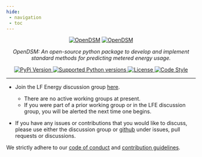 ```yaml
---
hide:
 - navigation
 - toc
---
```

<style>
  .md-typeset h1,
  .md-content__button { display: none; }
  .md-header__title--active .md-header__topic {
        opacity: unset;
        pointer-events: unset;
        transform: unset;
        z-index: unset;
    }
  .md-header__title--active .md-header__topic + .md-header__topic {
      opacity: 0;
      pointer-events: unset;
      transform: unset;
      z-index: unset;
  }
</style>

<p align="center" id="opendsm">
  <a href="https://lfenergy.org/projects/opendsm/"><img src="../images/common/opendsm-horizontal-color.svg#only-light" alt="OpenDSM"></a>
  <a href="https://lfenergy.org/projects/opendsm/"><img src="../images/common/opendsm-horizontal-white.svg#only-dark" alt="OpenDSM"></a>
</p>

<p align="center">
    <em>OpenDSM: An open-source python package to develop and implement standard methods for predicting metered energy usage.</em>
</p>

</p>
    <p align="center">
    <a href="https://pypi.python.org/pypi/opendsm" target="_blank">
        <img src="https://img.shields.io/pypi/v/opendsm.svg" alt="PyPi Version">
    </a>
    <a href="https://pypi.org/project/opendsm" target="_blank">
        <img src="https://img.shields.io/pypi/pyversions/opendsm.svg" alt="Supported Python versions">
    </a>
    <a href="https://github.com/opendsm/opendsm" target="_blank">
        <img src="https://img.shields.io/github/license/opendsm/opendsm.svg" alt="License">
    </a>
    <a href="https://github.com/ambv/black" target="_blank">
        <img src="https://img.shields.io/badge/code%20style-black-000000.svg" alt="Code Style">
    </a>
</p>

---

- Join the LF Energy discussion group <a href="https://lists.lfenergy.org/g/opendsm-discussion/" target="_blank">here</a>.
    - There are no active working groups at present.
    - If you were part of a prior working group or in the LFE discussion group, you will be alerted the next time one begins.

- If you have any issues or contributions that you would like to discuss, please use either the discussion group or <a href="https://github.com/opendsm/opendsm" target="_blank">github</a> under issues, pull requests or discussions.

We strictly adhere to our <a href="https://github.com/opendsm/opendsm/blob/master/CODE_OF_CONDUCT.md" target="_blank">code of conduct</a> and <a href="https://github.com/opendsm/opendsm/blob/master/CONTRIBUTING.md" target="_blank">contribution guidelines</a>.
